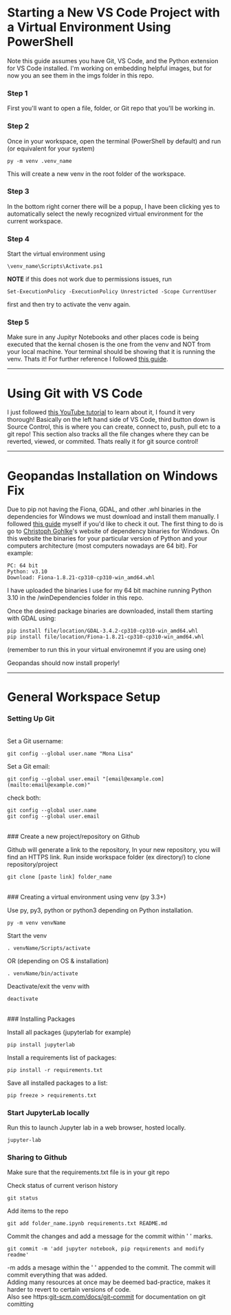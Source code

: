 <h1>Starting a New VS Code Project with a Virtual Environment Using PowerShell
</h1>Note this guide assumes you have Git, VS Code, and the Python extension for VS Code installed.
I'm working on embedding helpful images, but for now you an see them in the imgs folder in this repo.
<h3>Step 1
</h3>First you'll want to open a file, folder, or Git repo that you'll be working in.
<h3>Step 2
</h3>Once in your workspace, open the terminal (PowerShell by default) and run (or equivalent for your system)

```
py -m venv .venv_name
```

This will create a new venv in the root folder of the workspace.
<h3>Step 3
</h3>In the bottom right corner there will be a popup, I have been clicking yes to automatically select the newly recognized virtual environment for the current workspace.
<h3>Step 4
</h3>Start the virtual environment using

```
\venv_name\Scripts\Activate.ps1
```

**NOTE** if this does not work due to permissions issues, run

```
Set-ExecutionPolicy -ExecutionPolicy Unrestricted -Scope CurrentUser
```

first and then try to activate the venv again.
<h3>Step 5
</h3>Make sure in any Jupityr Notebooks and other places code is being executed that the kernal chosen is the one from the venv and NOT from your local machine.
Your terminal should be showing that it is running the venv.
Thats it!
For further reference I followed <a href="https://dev.to/aka_anoop/enabling-virtualenv-in-windows-powershell-ka3" target="_blank">this guide</a>.

- - -

<h1>Using Git with VS Code
</h1>I just followed <a href="https://www.youtube.com/watch?v=F2DBSH2VoHQ" target="_blank">this YouTube tutorial</a> to learn about it, I found it very thorough!
Basically on the left hand side of VS Code, third button down is Source Control, this is where you can create, connect to, push, pull etc to a git repo! This section also tracks all the file changes where they can be reverted, viewed, or commited.
Thats really it for git source control!

- - -

<h1>Geopandas Installation on Windows Fix
</h1>Due to pip not having the Fiona, GDAL, and other .whl binaries in the dependencies for Windows we must download and install them manually. I followed <a href="https://iotespresso.com/how-to-install-geopandas-on-windows/" target="_blank">this guide</a> myself if you'd like to check it out.
The first thing to do is go to <a href="https://www.lfd.uci.edu/~gohlke/pythonlibs/" target="_blank">Christoph Gohlke</a>'s website of dependency binaries for Windows. On this website the binaries for your particular version of Python and your computers architecture (most computers nowadays are 64 bit).
For example:

```
PC: 64 bit
Python: v3.10
Download: Fiona-1.8.21-cp310-cp310-win_amd64.whl
```

I have uploaded the binaries I use for my 64 bit machine running Python 3.10 in the /winDependencies folder in this repo.

Once the desired package binaries are downloaded, install them starting with GDAL using:

```
pip install file/location/GDAL-3.4.2-cp310-cp310-win_amd64.whl
pip install file/location/Fiona-1.8.21-cp310-cp310-win_amd64.whl
```

(remember to run this in your virtual environemnt if you are using one)

Geopandas should now install properly!

- - -

# General Workspace Setup

### Setting Up Git
<br>
Set a Git username:

```
git config --global user.name "Mona Lisa"
```

Set a Git email:

```
git config --global user.email "[email@example.com](mailto:email@example.com)"
```

check both:

```
git config --global user.name
git config --global user.email
```
<br>
### Create a new project/repository on Github

Github will generate a link to the repository, In your new repository, you will find an HTTPS link. Run inside workspace folder (ex directory/) to clone repository/project

```
git clone [paste link] folder_name
```
<br>
### Creating a virtual environment using venv (py 3.3+)

Use py, py3, python or python3 depending on Python installation.
<br>
```
py -m venv venvName
```

Start the venv

```
. venvName/Scripts/activate
```

OR (depending on OS & installation)

```
. venvName/bin/activate
```

Deactivate/exit the venv with

```
deactivate
```
<br>
### Installing Packages

Install all packages (jupyterlab for example)

```
pip install jupyterlab
```

Install a requirements list of packages:

```
pip install -r requirements.txt
```

Save all installed packages to a list:

```
pip freeze > requirements.txt
```

### Start JupyterLab locally

Run this to launch Jupyter lab in a web browser, hosted locally.

```
jupyter-lab
```

### Sharing to Github

Make sure that the requirements.txt file is in your git repo

Check status of current verison history

```
git status
```

Add items to the repo
<br>
```
git add folder_name.ipynb requirements.txt README.md
```

Commit the changes and add a message for the commit within ' ' marks.

```
git commit -m 'add jupyter notebook, pip requirements and modify readme'
```

-m adds a mesage within the ' ' appended to the commit. The commit will commit everything that was added.<br>
Adding many resources at once may be deemed bad-practice, makes it harder to revert to certain versions of code.<br>
Also see https:[git-scm.com/docs/git-commit](http://git-scm.com/docs/git-commit) for documentation on git comitting
